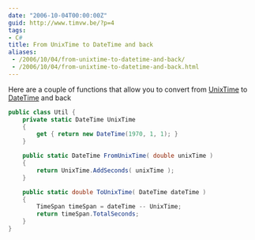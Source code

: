 ```yaml
---
date: "2006-10-04T00:00:00Z"
guid: http://www.timvw.be/?p=4
tags:
- C#
title: From UnixTime to DateTime and back
aliases:
 - /2006/10/04/from-unixtime-to-datetime-and-back/
 - /2006/10/04/from-unixtime-to-datetime-and-back.html
---
```

Here are a couple of functions that allow you to convert from [UnixTime](http://en.wikipedia.org/wiki/Unixtime) to [DateTime](http://msdn2.microsoft.com/en-us/library/system.datetime.aspx) and back

```csharp
public class Util {
	private static DateTime UnixTime
	{
		get { return new DateTime(1970, 1, 1); }
	}

	public static DateTime FromUnixTime( double unixTime )
	{
		return UnixTime.AddSeconds( unixTime );
	}

	public static double ToUnixTime( DateTime dateTime )
	{
		TimeSpan timeSpan = dateTime -- UnixTime;
		return timeSpan.TotalSeconds;
	}
}
```
